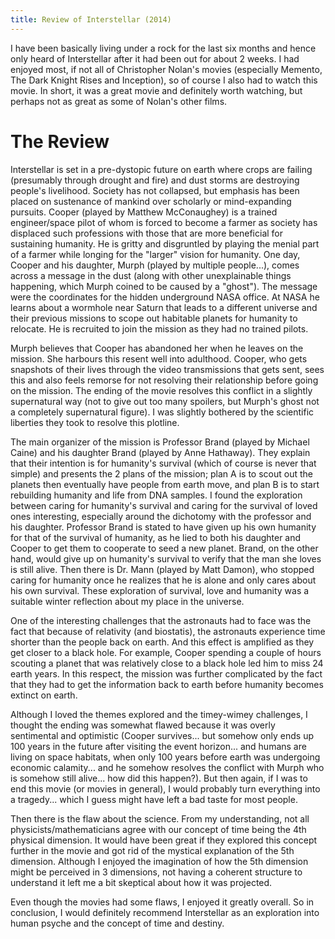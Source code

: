 ```yaml
---
title: Review of Interstellar (2014) 
---
```

I have been basically living under a rock for the last six months and hence only heard of Interstellar after it had been out for about 2 weeks. I had enjoyed most, if not all of Christopher Nolan's movies (especially Memento, The Dark Knight Rises and Inception), so of course I also had to watch this movie. In short, it was a great movie and definitely worth watching, but perhaps not as great as some of Nolan's other films.

<!--more-->
<h1>The Review</h1>
Interstellar is set in a pre-dystopic future on earth where crops are failing (presumably through drought and fire) and dust storms are destroying people's livelihood. Society has not collapsed, but emphasis has been placed on sustenance of mankind over scholarly or mind-expanding pursuits. Cooper (played by Matthew <span class="itemprop">McConaughey) is a trained engineer/space pilot of whom is forced to become a farmer as society has displaced such professions with those that are more beneficial for sustaining humanity. He is gritty and disgruntled by playing the menial part of a farmer while longing for the "larger" vision for humanity. One day, Cooper and his daughter, Murph (played by multiple people...), comes across a message in the dust (along with other unexplainable things happening, which Murph coined to be caused by a "ghost"). The message were the coordinates for the hidden underground NASA office. At NASA he learns about a wormhole near Saturn that leads to a different universe and their previous missions to scope out habitable planets for humanity to relocate. He is recruited to join the mission as they had no trained pilots.</span>

<span class="itemprop">Murph believes that Cooper has abandoned her when he leaves on the mission. She harbours this resent well into adulthood. Cooper, who gets snapshots of their lives through the video transmissions that gets sent, sees this and also feels remorse for not resolving their relationship before going on the mission. The ending of the movie resolves this conflict in a slightly supernatural way (not to give out too many spoilers, but Murph's ghost not a completely supernatural figure). I was slightly bothered by the scientific liberties they took to resolve this plotline.
</span>

<span class="itemprop">The main organizer of the mission is Professor Brand (played by Michael Caine) and his daughter Brand (played by Anne Hathaway). They explain that their intention is for humanity's survival (which of course is never that simple) and presents the 2 plans of the mission; plan A is to scout out the planets then eventually have people from earth move, and plan B is to start rebuilding humanity and life from DNA samples. I found the exploration between caring for humanity's survival and caring for the survival of loved ones interesting, especially around the dichotomy with the professor and his daughter. Professor Brand is stated to have given up his own humanity for that of the survival of humanity, as he lied to both his daughter and Cooper to get them to cooperate to seed a new planet. Brand, on the other hand, would give up on humanity's survival to verify that the man she loves is still alive. Then there is Dr. Mann (played by Matt Damon), who stopped caring for humanity once he realizes that he is alone and only cares about his own survival. These exploration of survival, love and humanity was a suitable winter reflection about my place in the universe.
</span>

<span class="itemprop">One of the interesting challenges that the astronauts had to face was the fact that because of relativity (and biostatis), the astronauts experience time shorter than the people back on earth. And this effect is amplified as they get closer to a black hole. For example, Cooper spending a couple of hours scouting a planet that was relatively close to a black hole led him to miss 24 earth years. In this respect, the mission was further complicated by the fact that they had to get the information back to earth before humanity becomes extinct on earth.
</span>

<span class="itemprop">Although I loved the themes explored and the timey-wimey challenges, I thought the ending was somewhat flawed because it was overly sentimental and optimistic (Cooper survives... but somehow only ends up 100 years in the future after visiting the event horizon... and humans are living on space habitats, when only 100 years before earth was undergoing economic calamity... and he somehow resolves the conflict with Murph who is somehow still alive... how did this happen?). But then again, if I was to end this movie (or movies in general), I would probably turn everything into a tragedy... which I guess might have left a bad taste for most people.
</span>

<span class="itemprop">Then there is the flaw about the science. From my understanding, not all physicists/mathematicians agree with our concept of time being the 4th physical dimension. It would have been great if they explored this concept further in the movie and got rid of the mystical explanation of the 5th dimension. Although I enjoyed the imagination of how the 5th dimension might be perceived in 3 dimensions, not having a coherent structure to understand it left me a bit skeptical about how it was projected.
</span>

<span class="itemprop">Even though the movies had some flaws, I enjoyed it greatly overall. So in conclusion, I would definitely recommend Interstellar as an exploration into human psyche and the concept of time and destiny.
</span>

&nbsp;


